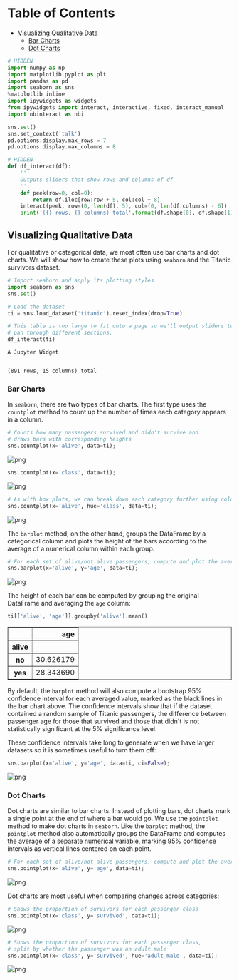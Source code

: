 
<h1>Table of Contents<span class="tocSkip"></span></h1>
<div class="toc"><ul class="toc-item"><li><span><a href="#Visualizing-Qualitative-Data" data-toc-modified-id="Visualizing-Qualitative-Data-1">Visualizing Qualitative Data</a></span><ul class="toc-item"><li><span><a href="#Bar-Charts" data-toc-modified-id="Bar-Charts-1.1">Bar Charts</a></span></li><li><span><a href="#Dot-Charts" data-toc-modified-id="Dot-Charts-1.2">Dot Charts</a></span></li></ul></li></ul></div>


```python
# HIDDEN
import numpy as np
import matplotlib.pyplot as plt
import pandas as pd
import seaborn as sns
%matplotlib inline
import ipywidgets as widgets
from ipywidgets import interact, interactive, fixed, interact_manual
import nbinteract as nbi

sns.set()
sns.set_context('talk')
pd.options.display.max_rows = 7
pd.options.display.max_columns = 8
```


```python
# HIDDEN
def df_interact(df):
    '''
    Outputs sliders that show rows and columns of df
    '''
    def peek(row=0, col=0):
        return df.iloc[row:row + 5, col:col + 8]
    interact(peek, row=(0, len(df), 5), col=(0, len(df.columns) - 6))
    print('({} rows, {} columns) total'.format(df.shape[0], df.shape[1]))
```

## Visualizing Qualitative Data

For qualitative or categorical data, we most often use bar charts and dot charts. We will show how to create these plots using `seaborn` and the Titanic survivors dataset.


```python
# Import seaborn and apply its plotting styles
import seaborn as sns
sns.set()

# Load the dataset
ti = sns.load_dataset('titanic').reset_index(drop=True)

# This table is too large to fit onto a page so we'll output sliders to
# pan through different sections.
df_interact(ti)
```


    A Jupyter Widget


    (891 rows, 15 columns) total


### Bar Charts

In `seaborn`, there are two types of bar charts. The first type uses the `countplot` method to count up the number of times each category appears in a column.


```python
# Counts how many passengers survived and didn't survive and
# draws bars with corresponding heights
sns.countplot(x='alive', data=ti);
```


![png](qualitative_viz_files/qualitative_viz_6_0.png)



```python
sns.countplot(x='class', data=ti);
```


![png](qualitative_viz_files/qualitative_viz_7_0.png)



```python
# As with box plots, we can break down each category further using color
sns.countplot(x='alive', hue='class', data=ti);
```


![png](qualitative_viz_files/qualitative_viz_8_0.png)


The `barplot` method, on the other hand, groups the DataFrame by a categorical column and plots the height of the bars according to the average of a numerical column within each group.


```python
# For each set of alive/not alive passengers, compute and plot the average age.
sns.barplot(x='alive', y='age', data=ti);
```


![png](qualitative_viz_files/qualitative_viz_10_0.png)


The height of each bar can be computed by grouping the original DataFrame and averaging the `age` column:


```python
ti[['alive', 'age']].groupby('alive').mean()
```




<div>
<style scoped>
    .dataframe tbody tr th:only-of-type {
        vertical-align: middle;
    }

    .dataframe tbody tr th {
        vertical-align: top;
    }

    .dataframe thead th {
        text-align: right;
    }
</style>
<table border="1" class="dataframe">
  <thead>
    <tr style="text-align: right;">
      <th></th>
      <th>age</th>
    </tr>
    <tr>
      <th>alive</th>
      <th></th>
    </tr>
  </thead>
  <tbody>
    <tr>
      <th>no</th>
      <td>30.626179</td>
    </tr>
    <tr>
      <th>yes</th>
      <td>28.343690</td>
    </tr>
  </tbody>
</table>
</div>



By default, the `barplot` method will also compute a bootstrap 95% confidence interval for each averaged value, marked as the black lines in the bar chart above. The confidence intervals show that if the dataset contained a random sample of Titanic passengers, the difference between passenger age for those that survived and those that didn't is not statistically significant at the 5% significance level.

These confidence intervals take long to generate when we have larger datasets so it is sometimes useful to turn them off:


```python
sns.barplot(x='alive', y='age', data=ti, ci=False);
```


![png](qualitative_viz_files/qualitative_viz_14_0.png)


### Dot Charts

Dot charts are similar to bar charts. Instead of plotting bars, dot charts mark a single point at the end of where a bar would go. We use the `pointplot` method to make dot charts in `seaborn`. Like the `barplot` method, the `pointplot` method also automatically groups the DataFrame and computes the average of a separate numerical variable, marking 95% confidence intervals as vertical lines centered on each point.


```python
# For each set of alive/not alive passengers, compute and plot the average age.
sns.pointplot(x='alive', y='age', data=ti);
```


![png](qualitative_viz_files/qualitative_viz_16_0.png)


Dot charts are most useful when comparing changes across categories:


```python
# Shows the proportion of survivors for each passenger class
sns.pointplot(x='class', y='survived', data=ti);
```


![png](qualitative_viz_files/qualitative_viz_18_0.png)



```python
# Shows the proportion of survivors for each passenger class,
# split by whether the passenger was an adult male
sns.pointplot(x='class', y='survived', hue='adult_male', data=ti);
```


![png](qualitative_viz_files/qualitative_viz_19_0.png)

